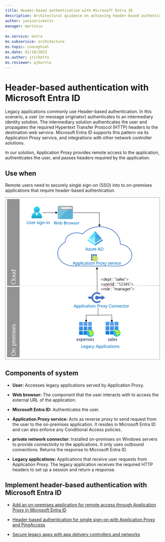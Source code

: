 ```yaml
---
title: Header-based authentication with Microsoft Entra ID
description: Architectural guidance on achieving header-based authentication with Microsoft Entra ID.
author: janicericketts
manager: martinco

ms.service: entra
ms.subservice: architecture
ms.topic: conceptual
ms.date: 01/10/2023
ms.author: jricketts
ms.reviewer: ajburnle
---
```


# Header-based authentication with Microsoft Entra ID

Legacy applications commonly use Header-based authentication. In this scenario, a user (or message originator) authenticates to an intermediary identity solution. The intermediary solution authenticates the user and propagates the required Hypertext Transfer Protocol (HTTP) headers to the destination web service. Microsoft Entra ID supports this pattern via its Application Proxy service, and integrations with other network controller solutions.

In our solution, Application Proxy provides remote access to the application, authenticates the user, and passes headers required by the application.

## Use when

Remote users need to securely single sign-on (SSO) into to on-premises applications that require header-based authentication.

![Architectural image header-based authentication](./media/authentication-patterns/header-based-auth.png)

## Components of system

- **User:** Accesses legacy applications served by Application Proxy.

- **Web browser:** The component that the user interacts with to access the external URL of the application.

- **Microsoft Entra ID:** Authenticates the user.

- **Application Proxy service:** Acts as reverse proxy to send request from the user to the on-premises application. It resides in Microsoft Entra ID and can also enforce any Conditional Access policies.

- **private network connector:** Installed on-premises on Windows servers to provide connectivity to the applications. It only uses outbound connections. Returns the response to Microsoft Entra ID.

- **Legacy applications:** Applications that receive user requests from Application Proxy. The legacy application receives the required HTTP headers to set up a session and return a response.

<a name='implement-header-based-authentication-with-azure-ad'></a>

## Implement header-based authentication with Microsoft Entra ID

- [Add an on-premises application for remote access through Application Proxy in Microsoft Entra ID](~/identity/app-proxy/application-proxy-add-on-premises-application.md)

- [Header-based authentication for single sign-on with Application Proxy and PingAccess](~/identity/app-proxy/application-proxy-configure-single-sign-on-with-headers.md)

- [Secure legacy apps with app delivery controllers and networks](~/identity/enterprise-apps/secure-hybrid-access.md)
